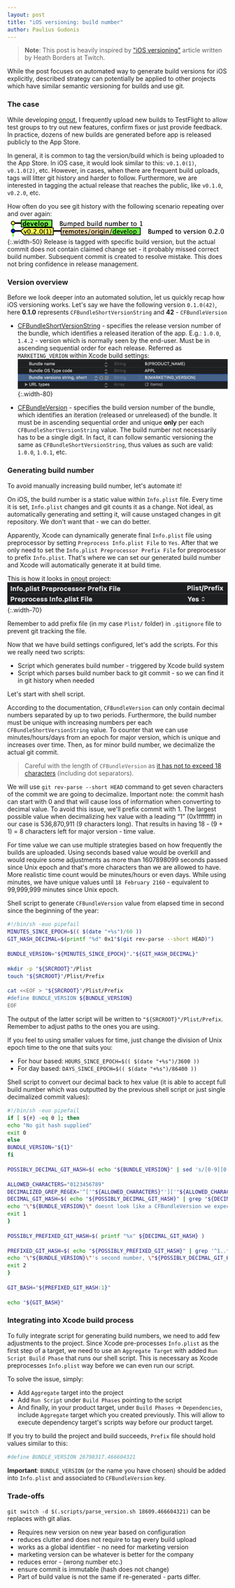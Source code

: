 ```yaml
---
layout: post
title: "iOS versioning: build number"
author: Paulius Gudonis
---
```


> **Note**: This post is heavily inspired by ["iOS versioning"](https://blog.twitch.tv/en/2016/09/20/ios-versioning-89e02f0a5146/) article written by Heath Borders at Twitch. 

While the post focuses on automated way to generate build versions for iOS explicitly, described strategy can potentially be applied to other projects which have similar semantic versioning for builds and use git. 

### The case

While developing [onout](https://onout.com), I frequently upload new builds to TestFlight to allow test groups to try out new features, confirm fixes or just provide feedback. In practice, dozens of new builds are generated before app is released publicly to the App Store.

In general, it is common to tag the version/build which is being uploaded to the App Store. In iOS case, it would look similar to this: `v0.1.0(1)`, `v0.1.0(2)`, etc. However, in cases, when there are frequent build uploads, tags will litter git history and harder to follow. Furthermore, we are interested in tagging the actual release that reaches the public, like	 `v0.1.0`, `v0.2.0`, etc.

How often do you see git history with the following scenario repeating over and over again:
![git-build-tag](/assets/post-image/git-build-tag.png){:.width-50}
Release is tagged with specific build version, but the actual commit does not contain claimed change set - it probably missed correct build number. Subsequent commit is created to resolve mistake. This does not bring confidence in release management.

### Version overview

Before we look deeper into an automated solution, let us quickly recap how iOS versioning works. Let's say we have the following version `0.1.0(42)`, here **0.1.0** represents `CFBundleShortVersionString` and **42** - `CFBundleVersion`
 - [CFBundleShortVersionString](https://developer.apple.com/library/archive/documentation/General/Reference/InfoPlistKeyReference/Articles/CoreFoundationKeys.html#//apple_ref/doc/uid/20001431-111349) - specifies the release version number of the bundle, which identifies a released iteration of the app. E.g.: `1.0.0`, `1.4.2` - version which is normally seen by the end-user. Must be in ascending sequential order for each release. Referred as `MARKETING_VERION` within Xcode build settings:
![marketing-version-build-setting](/assets/post-image/build-settings-marketing-version.jpeg){:.width-80}

 - [CFBundleVersion](https://developer.apple.com/library/archive/documentation/General/Reference/InfoPlistKeyReference/Articles/CoreFoundationKeys.html#//apple_ref/doc/uid/20001431-102364) - specifies the build version number of the bundle, which identifies an iteration (released or unreleased) of the bundle. It must be in ascending sequential order and unique **only** per each `CFBundleShortVersionString` value. The build number not necessarily has to be a single digit. In fact, it can follow semantic versioning the same as `CFBundleShortVersionString`, thus values as such are valid: `1.0.0`, `1.0.1`, etc.

### Generating build number

To avoid manually increasing build number, let's automate it!

On iOS, the build number is a static value within `Info.plist` file. Every time it is set, `Info.plist` changes and git counts it as a change. Not ideal, as automatically generating and setting it, will cause unstaged changes in git repository. We don't want that - we can do better.

Apparently, Xcode can dynamically generate final `Info.plist` file using preprocessor by setting `Preprocess Info.plist File` to `Yes`. After that we only need to set the `Info.plist Preprocessor Prefix File` for preprocessor to prefix `Info.plist`. That's where we can set our generated build number and Xcode will automatically generate it at build time.

This is how it looks in [onout](https://onout.com) project:
![prefix-preprocessor](/assets/post-image/xcode-prefix-preprocessor.png){:.width-70}

Remember to add prefix file (in my case `Plist/` folder) in `.gitignore` file to prevent git tracking the file.

Now that we have build settings configured, let's add the scripts. For this we really need two scripts:
 - Script which generates build number - triggered by Xcode build system
 - Script which parses build number back to git commit - so we can find it in git history when needed

Let's start with shell script.

According to the documentation, `CFBundleVersion` can only contain decimal numbers separated by up to two periods. Furthermore, the build number must be unique with increasing numbers per each `CFBundleShortVersionString` value. 
To counter that we can use minutes/hours/days from an epoch for major version, which is unique and increases over time. Then, as for minor build number, we decimalize the actual git commit. 
> Careful with the length of `CFBundleVersion` as [it has not to exceed 18 characters](https://stackoverflow.com/questions/38330781/the-value-for-key-cfbundleversion-in-the-info-plist-file-must-be-no-longer-than) (including dot separators). 

We will use `git rev-parse --short HEAD` command to get seven characters of the commit we are going to decimalize. Important note: the commit hash can start with 0 and that will cause loss of information when converting to decimal value. To avoid this issue, we'll prefix commit with 1. The largest possible value when decimalizing hex value with a leading “1” (0x1fffffff) in our case is 536,870,911 (9 characters long). That results in having 18 - (9 + 1) = 8 characters left for major version - time value.

For time value we can use multiple strategies based on how frequently the builds are uploaded. Using seconds based value would be overkill and would require some adjustments as more than 1607898099 seconds passed since Unix epoch and that's more characters than we are allowed to have. More realistic time count would be minutes/hours or even days. While using minutes, we have unique values until `18 February 2160` - equivalent to 99,999,999 minutes since Unix epoch.

Shell script to generate `CFBundleVersion` value from elapsed time in second since the beginning of the year:
```sh
#!/bin/sh -euo pipefail
MINUTES_SINCE_EPOCH=$(( $(date "+%s")/60 ))
GIT_HASH_DECIMAL=$(printf "%d" 0x1"$(git rev-parse --short HEAD)")

BUNDLE_VERSION="${MINUTES_SINCE_EPOCH}"."${GIT_HASH_DECIMAL}"

mkdir -p "${SRCROOT}"/Plist
touch "${SRCROOT}"/Plist/Prefix

cat <<EOF > "${SRCROOT}"/Plist/Prefix
#define BUNDLE_VERSION ${BUNDLE_VERSION}
EOF
```

The output of the latter script will be written to `"${SRCROOT}"/Plist/Prefix`. Remember to adjust paths to the ones you are using.

If you feel to using smaller values for time, just change the division of Unix epoch time to the one that suits you:
- For hour based: `HOURS_SINCE_EPOCH=$(( $(date "+%s")/3600 ))`
- For day based: `DAYS_SINCE_EPOCH=$(( $(date "+%s")/86400 ))`

Shell script to convert our decimal back to hex value (it is able to accept full build number which was outputted by the previous shell script or just single decimalized commit values):
```sh
#!/bin/sh -euo pipefail
if [ ${#} -eq 0 ]; then
echo "No git hash supplied"
exit 0
else
BUNDLE_VERSION="${1}"
fi

POSSIBLY_DECIMAL_GIT_HASH=$( echo "${BUNDLE_VERSION}" | sed 's/[0-9][0-9]*\.\([0-9][0-9]*\)/\1/' )

ALLOWED_CHARACTERS="0123456789"
DECIMALIZED_GREP_REGEX='^['"${ALLOWED_CHARACTERS}"']['"${ALLOWED_CHARACTERS}"']*$'
DECIMAL_GIT_HASH=$( echo "${POSSIBLY_DECIMAL_GIT_HASH}" | grep "${DECIMALIZED_GREP_REGEX}" ) || {
echo "\"${BUNDLE_VERSION}\" doesnt look like a CFBundleVersion we expect. It should contain two dot-separated numbers." >&2
exit 1
}

POSSIBLY_PREFIXED_GIT_HASH=$( printf "%x" ${DECIMAL_GIT_HASH} )

PREFIXED_GIT_HASH=$( echo "${POSSIBLY_PREFIXED_GIT_HASH}" | grep '^1..*$' ) || {
echo "\"${BUNDLE_VERSION}\"'s second number, \"${POSSIBLY_DECIMAL_GIT_HASH}\", is \"${POSSIBLY_PREFIXED_GIT_HASH}\" in hex, which did not start with a \"1\"." >&2
exit 2
}

GIT_BASH="${PREFIXED_GIT_HASH:1}"

echo "${GIT_BASH}"
```

### Integrating into Xcode build process

To fully integrate script for generating build numbers, we need to add few adjustments to the project. Since Xcode pre-processes `Info.plist` as the first step of a target, we need to use an `Aggregate Target` with added `Run Script Build Phase` that runs our shell script. This is necessary as Xcode preprocesses `Info.plist` way before we can even run our script.

To solve the issue, simply:
- Add `Aggregate` target into the project
- Add `Run Script` under `Build Phases` pointing to the script
- And finally, in your product target, under `Build Phases` -> `Dependencies`, include `Aggregate` target which you created previously. This will allow to execute dependency target's scripts way before our product target.

If you try to build the project and build succeeds, `Prefix` file should hold values similar to this:

```sh
#define BUNDLE_VERSION 26798317.466604321
``` 

**Important**: `BUNDLE_VERSION` (or the name you have chosen) should be added into `Info.plist` and associated to `CFBundleVersion` key.

### Trade-offs

`git switch -d $(.scripts/parse_version.sh 18609.466604321)` can be replaces with git alias.

- Requires new version on new year based on configuration
- reduces clutter and does not require to tag every build upload
- works as a global identifier - no need for marketing version 
- marketing version can be whatever is better for the company
- reduces error - (wrong number etc.)
- ensure commit is immutable (hash does not change)
- Part of build value is not the same if re-generated - parts differ.